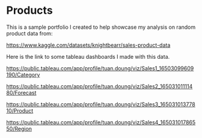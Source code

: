 # Products

This is a sample portfolio I created to help showcase my analysis on random product data from:

https://www.kaggle.com/datasets/knightbearr/sales-product-data

Here is the link to some tableau dashboards I made with this data.

https://public.tableau.com/app/profile/tuan.doung/viz/Sales1_16503099609190/Category

https://public.tableau.com/app/profile/tuan.doung/viz/Sales2_16503101111480/Forecast

https://public.tableau.com/app/profile/tuan.doung/viz/Sales3_16503101377810/Product

https://public.tableau.com/app/profile/tuan.doung/viz/Sales4_16503101786550/Region
